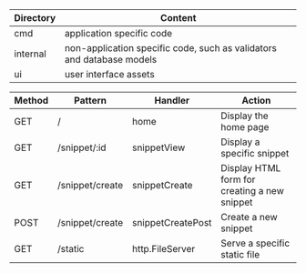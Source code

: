 | Directory | Content                                                               |
|-----------|-----------------------------------------------------------------------|
| cmd       | application specific code                                             |
| internal  | non-application specific code, such as validators and database models |
| ui        | user interface assets                                                 |



| Method | Pattern           | Handler         | Action                                           |
|--------|-------------------|-----------------|--------------------------------------------------|
| GET    | /                 | home                | Display the home page                        |
| GET    | /snippet/:id      | snippetView         | Display a specific snippet                   |
| GET    | /snippet/create   | snippetCreate       | Display HTML form for creating a new snippet |
| POST   | /snippet/create   | snippetCreatePost   | Create a new snippet                         |
| GET    | /static           | http.FileServer     | Serve a specific static file                 |
